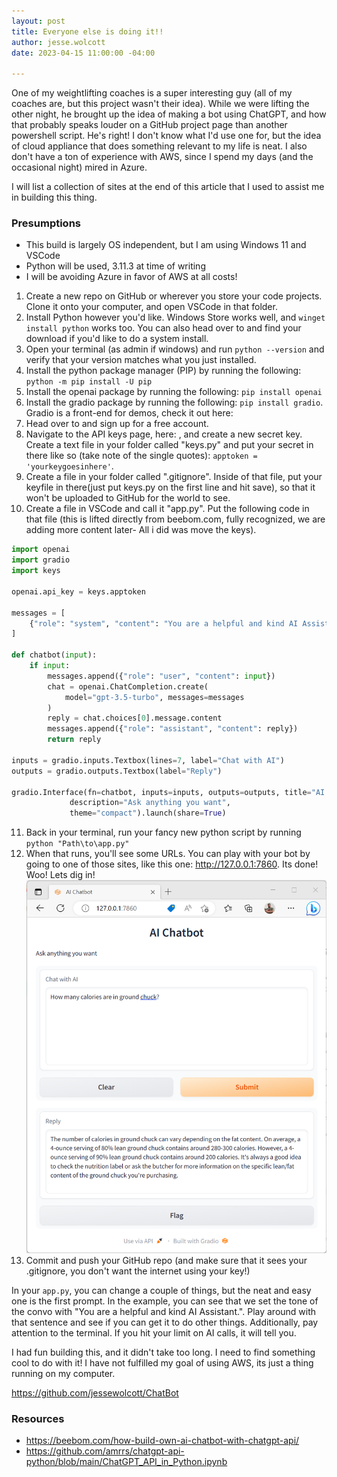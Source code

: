 ```yaml
---
layout: post
title: Everyone else is doing it!!
author: jesse.wolcott
date: 2023-04-15 11:00:00 -04:00

---
```


One of my weightlifting coaches is a super interesting guy (all of my coaches are, but this project wasn't their idea). While we were lifting the other night, he brought up the idea of making a bot using ChatGPT, and how that probably speaks louder on a GitHub project page than another powershell script. He's right! I don't know what I'd use one for, but the idea of cloud appliance that does something relevant to my life is neat. I also don't have a ton of experience with AWS, since I spend my days (and the occasional night) mired in Azure.

I will list a collection of sites at the end of this article that I used to assist me in building this thing. 

### Presumptions
- This build is largely OS independent, but I am using Windows 11 and VSCode
- Python will be used, 3.11.3 at time of writing
- I will be avoiding Azure in favor of AWS at all costs!

1. Create a new repo on GitHub or wherever you store your code projects. Clone it onto your computer, and open VSCode in that folder.
2. Install Python however you'd like. Windows Store works well, and ```winget install python``` works too. You can also head over to [](https://www.python.org) and find your download if you'd like to do a system install.
3. Open your terminal (as admin if windows) and run ```python --version``` and verify that your version matches what you just installed.
4. Install the python package manager (PIP) by running the following: ```python -m pip install -U pip```
5. Install the openai package by running the following: ```pip install openai```
6. Install the gradio package by running the following: ```pip install gradio```. Gradio is a front-end for demos, check it out here: [](https://gradio.app/)
7. Head over to [](https://platform.openai.com/signup) and sign up for a free account. 
8. Navigate to the API keys page, here: [](https://platform.openai.com/account/api-keys), and create a new secret key. Create a text file in your folder called "keys.py" and put your secret in there like so (take note of the single quotes): ```apptoken = 'yourkeygoesinhere'```.
9. Create a file in your folder called ".gitignore". Inside of that file, put your keyfile in there(just put keys.py on the first line and hit save), so that it won't be uploaded to GitHub for the world to see. 
10. Create a file in VSCode and call it "app.py". Put the following code in that file (this is lifted directly from beebom.com, fully recognized, we are adding more content later- All i did was move the keys). 

```python
import openai
import gradio
import keys

openai.api_key = keys.apptoken

messages = [
    {"role": "system", "content": "You are a helpful and kind AI Assistant."},
]

def chatbot(input):
    if input:
        messages.append({"role": "user", "content": input})
        chat = openai.ChatCompletion.create(
            model="gpt-3.5-turbo", messages=messages
        )
        reply = chat.choices[0].message.content
        messages.append({"role": "assistant", "content": reply})
        return reply

inputs = gradio.inputs.Textbox(lines=7, label="Chat with AI")
outputs = gradio.outputs.Textbox(label="Reply")

gradio.Interface(fn=chatbot, inputs=inputs, outputs=outputs, title="AI Bot",
             description="Ask anything you want",
             theme="compact").launch(share=True)
```

11. Back in your terminal, run your fancy new python script by running ```python "Path\to\app.py"```
12. When that runs, you'll see some URLs. You can play with your bot by going to one of those sites, like this one: http://127.0.0.1:7860. Its done! Woo! Lets dig in!
![Chatbot Lives!](/assets/img/2023/04/aichatbot1.png)
13. Commit and push your GitHub repo (and make sure that it sees your .gitignore, you don't want the internet using your key!)

In your ```app.py```, you can change a couple of things, but the neat and easy one is the first prompt. In the example, you can see that we set the tone of the convo with "You are a helpful and kind AI Assistant.". Play around with that sentence and see if you can get it to do other things. Additionally, pay attention to the terminal. If you hit your limit on AI calls, it will tell you. 

I had fun building this, and it didn't take too long. I need to find something cool to do with it! I have not fulfilled my goal of using AWS, its just a thing running on my computer.

https://github.com/jessewolcott/ChatBot

### Resources
- https://beebom.com/how-build-own-ai-chatbot-with-chatgpt-api/
- https://github.com/amrrs/chatgpt-api-python/blob/main/ChatGPT_API_in_Python.ipynb


